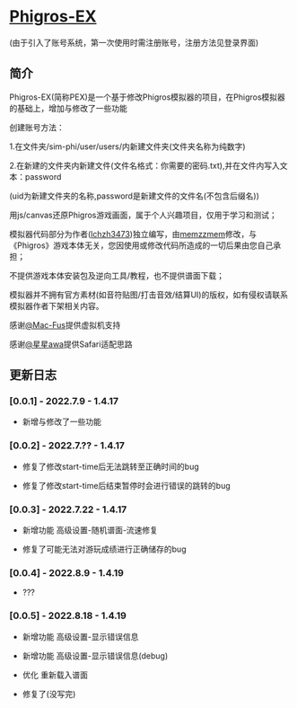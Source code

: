 # [Phigros-EX](http://phigros.vip/sim-phi/sim-phi.html)

(由于引入了账号系统，第一次使用时需注册账号，注册方法见登录界面)

## 简介

Phigros-EX(简称PEX)是一个基于修改Phigros模拟器的项目，在Phigros模拟器的基础上，增加与修改了一些功能

创建账号方法：

1.在文件夹/sim-phi/user/users/内新建文件夹(文件夹名称为纯数字)

2.在新建的文件夹内新建文件(文件名格式：你需要的密码.txt),并在文件内写入文本：password

(uid为新建文件夹的名称,password是新建文件的文件名(不包含后缀名))

用js/canvas还原Phigros游戏画面，属于个人兴趣项目，仅用于学习和测试；

模拟器代码部分为作者([lchzh3473](https://space.bilibili.com/274753872))独立编写，由[memzzmem](https://space.bilibili.com/305797550)修改，与《Phigros》游戏本体无关，您因使用或修改代码所造成的一切后果由您自己承担；

不提供游戏本体安装包及逆向工具/教程，也不提供谱面下载；

模拟器并不拥有官方素材(如音符贴图/打击音效/结算UI)的版权，如有侵权请联系模拟器作者下架相关内容。

感谢[@Mac-Fus](https://space.bilibili.com/319384496)提供虚拟机支持

感谢[@星星awa](https://space.bilibili.com/111933676)提供Safari适配思路

## 更新日志

### [0.0.1] - 2022.7.9 - 1.4.17

- 新增与修改了一些功能

### [0.0.2] - 2022.7.?? - 1.4.17

- 修复了修改start-time后无法跳转至正确时间的bug

- 修复了修改start-time后结束暂停时会进行错误的跳转的bug

### [0.0.3] - 2022.7.22 - 1.4.17

- 新增功能 高级设置-随机谱面-流速修复

- 修复了可能无法对游玩成绩进行正确储存的bug

### [0.0.4] - 2022.8.9 - 1.4.19

- ???

### [0.0.5] - 2022.8.18 - 1.4.19

- 新增功能 高级设置-显示错误信息

- 新增功能 高级设置-显示错误信息(debug)

- 优化 重新载入谱面

- 修复了(没写完)
